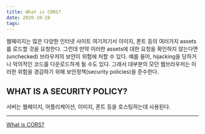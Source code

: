 ```yaml
---
title: What is CORS?
date: 2020-10-28
tags:
---
```


웹페이지는 많은 다양한 인터넷 사이트 여기저기서 이미지, 폰트 등의 여러가지 assets를 로드할 것을 요청한다. 그런데 만약 이러한 assets에 대한 요청을 확인하지 않는다면(unchecked) 브라우저의 보안이 위험에 처할 수 있다. 예를 들어, hijacking을 당하거나 악의적인 코드를 다운로드하게 될 수도 있다. 그래서 대부분의 모던 웹브라우저는 이러한 위험을 경감하기 위해 보안정책(security policies)을 준수한다.

## WHAT IS A SECURITY POLICY?

서버는 웹페이지, 어플리케이션, 이미지, 폰트 등을 호스팅하는데 사용된다.

---

[What is CORS?](https://www.codecademy.com/articles/what-is-cors)
